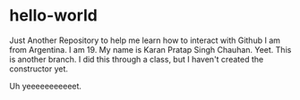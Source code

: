 # hello-world
Just Another Repository to help me learn how to interact with Github
I am from Argentina. I am 19. My name is Karan Pratap Singh Chauhan.
Yeet.
This is another branch.
I did this through a class, but I haven't created the constructor yet.

Uh yeeeeeeeeeeet.

